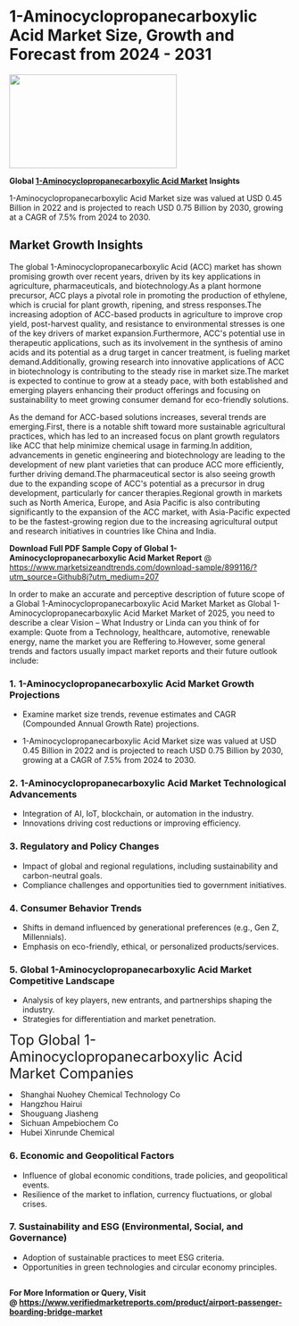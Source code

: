 <H1>1-Aminocyclopropanecarboxylic Acid Market Size, Growth and Forecast from 2024 - 2031</H1><img class="aligncenter size-medium wp-image-584254" src="https://thirdeyenews.in/wp-content/uploads/2024/09/Global-Market-Research-300x168.jpeg" alt="" width="300" height="168" /><p><strong>Global&nbsp;<a href="https://www.marketsizeandtrends.com/download-sample/899116/?utm_source=Github8j?utm_medium=207">1-Aminocyclopropanecarboxylic Acid Market</a> Insights</strong></p><p>1-Aminocyclopropanecarboxylic Acid Market size was valued at USD 0.45 Billion in 2022 and is projected to reach USD 0.75 Billion by 2030, growing at a CAGR of 7.5% from 2024 to 2030.</p><p><h2>Market Growth Insights</h2> <p>The global 1-Aminocyclopropanecarboxylic Acid (ACC) market has shown promising growth over recent years, driven by its key applications in agriculture, pharmaceuticals, and biotechnology.As a plant hormone precursor, ACC plays a pivotal role in promoting the production of ethylene, which is crucial for plant growth, ripening, and stress responses.The increasing adoption of ACC-based products in agriculture to improve crop yield, post-harvest quality, and resistance to environmental stresses is one of the key drivers of market expansion.Furthermore, ACC's potential use in therapeutic applications, such as its involvement in the synthesis of amino acids and its potential as a drug target in cancer treatment, is fueling market demand.Additionally, growing research into innovative applications of ACC in biotechnology is contributing to the steady rise in market size.The market is expected to continue to grow at a steady pace, with both established and emerging players enhancing their product offerings and focusing on sustainability to meet growing consumer demand for eco-friendly solutions.</p> <p>As the demand for ACC-based solutions increases, several trends are emerging.First, there is a notable shift toward more sustainable agricultural practices, which has led to an increased focus on plant growth regulators like ACC that help minimize chemical usage in farming.In addition, advancements in genetic engineering and biotechnology are leading to the development of new plant varieties that can produce ACC more efficiently, further driving demand.The pharmaceutical sector is also seeing growth due to the expanding scope of ACC's potential as a precursor in drug development, particularly for cancer therapies.Regional growth in markets such as North America, Europe, and Asia Pacific is also contributing significantly to the expansion of the ACC market, with Asia-Pacific expected to be the fastest-growing region due to the increasing agricultural output and research initiatives in countries like China and India.</p> <p><span class=""><strong>Download Full PDF Sample Copy of Global 1-Aminocyclopropanecarboxylic Acid Market Report</strong> @ <a href="https://www.marketsizeandtrends.com/download-sample/899116/?utm_source=Github8j?utm_medium=207" target="_blank">https://www.marketsizeandtrends.com/download-sample/899116/?utm_source=Github8j?utm_medium=207</a></span></p><p>In order to make an accurate and perceptive description of future scope of a Global&nbsp;1-Aminocyclopropanecarboxylic Acid Market Market as Global&nbsp;1-Aminocyclopropanecarboxylic Acid Market Market of 2025, you need to describe a clear Vision &ndash; What Industry or Linda can you think of for example: Quote from a Technology, healthcare, automotive, renewable energy, name the market you are Reffering to.However, some general trends and factors usually impact market reports and their future outlook include:</p><h3>1.&nbsp;<strong>1-Aminocyclopropanecarboxylic Acid Market Growth Projections</strong></h3><ul><li>Examine market size trends, revenue estimates and CAGR (Compounded Annual Growth Rate) projections.</li><li><p>1-Aminocyclopropanecarboxylic Acid Market size was valued at USD 0.45 Billion in 2022 and is projected to reach USD 0.75 Billion by 2030, growing at a CAGR of 7.5% from 2024 to 2030.</p></li></ul><h3>2.&nbsp;<strong>1-Aminocyclopropanecarboxylic Acid Market Technological Advancements</strong></h3><ul><li>Integration of AI, IoT, blockchain, or automation in the industry.</li><li>Innovations driving cost reductions or improving efficiency.</li></ul><h3>3.&nbsp;<strong>Regulatory and Policy Changes</strong></h3><ul><li>Impact of global and regional regulations, including sustainability and carbon-neutral goals.</li><li>Compliance challenges and opportunities tied to government initiatives.</li></ul><h3>4.&nbsp;<strong>Consumer Behavior Trends</strong></h3><ul><li>Shifts in demand influenced by generational preferences (e.g., Gen Z, Millennials).</li><li>Emphasis on eco-friendly, ethical, or personalized products/services.</li></ul><h3>5.&nbsp;<strong>Global 1-Aminocyclopropanecarboxylic Acid Market Competitive Landscape</strong></h3><ul><li>Analysis of key players, new entrants, and partnerships shaping the industry.</li><li>Strategies for differentiation and market penetration.</li></ul><p data-pm-slice="1 1 []"><span style="color: inherit; font-family: inherit; font-size: 25px;">Top Global 1-Aminocyclopropanecarboxylic Acid Market Companies</span></p><div class="" data-test-id=""><p><li>Shanghai Nuohey Chemical Technology Co</li><li> Hangzhou Hairui</li><li> Shouguang Jiasheng</li><li> Sichuan Ampebiochem Co</li><li> Hubei Xinrunde Chemical</li></p></div><h3>6.&nbsp;<strong>Economic and Geopolitical Factors</strong></h3><ul><li>Influence of global economic conditions, trade policies, and geopolitical events.</li><li>Resilience of the market to inflation, currency fluctuations, or global crises.</li></ul><h3>7.&nbsp;<strong>Sustainability and ESG (Environmental, Social, and Governance)</strong></h3><ul><li>Adoption of sustainable practices to meet ESG criteria.</li><li>Opportunities in green technologies and circular economy principles.</li></ul><h2><strong style="font-size: 14px;">For More Information or Query, Visit @&nbsp;</strong><a style="background-color: #ffffff; font-size: 14px;" href="https://www.marketsizeandtrends.com/report/1-aminocyclopropanecarboxylic-acid-market/" target="_blank">https://www.verifiedmarketreports.com/product/airport-passenger-boarding-bridge-market</a></h2>